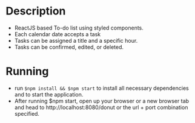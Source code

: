 # Description
- ReactJS based To-do list using styled components.
- Each calendar date accepts a task
- Tasks can be assigned a title and a specific hour.
- Tasks can be confirmed, edited, or deleted.

# Running
- run `$npm install && $npm start` to install all necessary dependencies and to start the application.
- After running $npm start, open up your browser or a new browser tab and head to http://localhost:8080/donut or the url + port combination specified.
